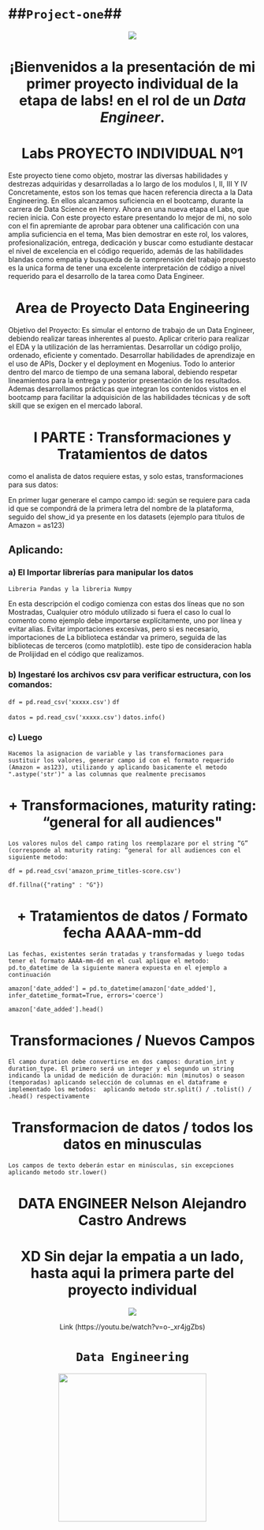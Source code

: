 ﻿# ##`Project-one`##
<p align=center><img src=https://d31uz8lwfmyn8g.cloudfront.net/Assets/logo-henry-white-lg.png><p>

# <h1 align=center>¡Bienvenidos a la presentación de mi primer proyecto individual de la etapa de labs! en el rol de un ***Data Engineer***.</h1>

# <h1 align=center> **Labs PROYECTO INDIVIDUAL Nº1** </h1>
Este proyecto tiene como objeto, mostrar las diversas habilidades y destrezas adquiridas y desarrolladas a lo largo de los modulos I, II, III Y IV Concretamente, estos son los temas que hacen referencia directa a la Data Engineering. En ellos alcanzamos suficiencia en el bootcamp,  durante la carrera de Data Science en Henry. Ahora en una nueva etapa el Labs, que recien inicia. Con este proyecto estare presentando lo mejor de mi, no solo con el fin apremiante de aprobar para obtener una calificación con una amplia suficiencia en el tema,  Mas bien demostrar en este rol, los valores, profesionalización, entrega, dedicación y buscar como estudiante destacar el nivel de excelencia en el código requerido, además de las habilidades blandas como empatia y busqueda de la comprensión del trabajo propuesto es la unica forma de tener una excelente interpretación de código a nivel requerido para el desarrollo de la tarea como Data Engineer.
# <h1 align=center> **Area de Proyecto Data Engineering** </h1>
Objetivo del Proyecto: Es simular el entorno de trabajo de un Data Engineer, debiendo realizar tareas inherentes al puesto. Aplicar criterio para realizar el EDA y la utilización de las herramientas. Desarrollar un código prolijo, ordenado, eficiente y comentado. Desarrollar habilidades de aprendizaje en el uso de APIs, Docker y el deployment en Mogenius. Todo lo anterior dentro del marco de tiempo de una semana laboral, debiendo respetar lineamientos para la entrega y posterior presentación de los resultados. Ademas desarrollamos prácticas que integran los contenidos vistos en el bootcamp para facilitar la  adquisición de las habilidades técnicas y de soft skill que se exigen en el mercado laboral.

# <h1 align=center> **I PARTE :** Transformaciones y Tratamientos de datos </h1> 

como el analista de datos requiere estas, y solo estas, transformaciones para sus datos:

En primer lugar generare el campo campo id: según se requiere para cada id que se compondrá de la primera letra del nombre de la plataforma, seguido del show_id ya presente en los datasets (ejemplo para títulos de Amazon = as123) 

## Aplicando:

### a) El Importar librerías para manipular los datos
`Libreria Pandas y la libreria Numpy`

En esta descripción el codigo comienza con estas dos líneas que no son Mostradas, Cualquier otro módulo utilizado si fuera el caso lo cual lo comento como ejemplo debe importarse explícitamente, uno por línea y evitar alias. Evitar importaciones excesivas, pero si es necesario, importaciones de La biblioteca estándar va primero, seguida de las bibliotecas de terceros (como matplotlib). este tipo de consideracion habla de Prolijidad en el código que realizamos.

### b) Ingestaré los archivos csv para verificar estructura, con los comandos:
`df = pd.read_csv('xxxxx.csv')`
`df`

`datos = pd.read_csv('xxxxx.csv')`
`datos.info()`

### c) Luego
`Hacemos la asignacion de variable y las transformaciones para sustituir los valores, generar campo id con el formato requerido (Amazon = as123), utilizando y aplicando basicamente el metodo ".astype('str')" a las columnas que realmente precisamos`

# <h1 align=center> **+ Transformaciones, maturity rating: “general for all audiences"** </h1> 
`Los valores nulos del campo rating los reemplazare por el string “G” (corresponde al maturity rating: “general for all audiences con el siguiente metodo:`

`df = pd.read_csv('amazon_prime_titles-score.csv')`

`df.fillna({"rating" : "G"})`

# <h1 align=center> **+ Tratamientos de datos / Formato fecha AAAA-mm-dd**</h1>
`Las fechas, existentes serán tratadas y transformadas y luego todas tener el formato AAAA-mm-dd en el cual aplique el metodo: pd.to_datetime de la siguiente manera expuesta en el ejemplo a continuación`

`amazon['date_added'] = pd.to_datetime(amazon['date_added'], infer_datetime_format=True, errors='coerce')`

`amazon['date_added'].head()`

# <h1 align=center> **Transformaciones / Nuevos Campos**  </h1>
`El campo duration debe convertirse en dos campos: duration_int y duration_type. El primero será un integer y el segundo un string indicando la unidad de medición de duración: min (minutos) o season (temporadas) aplicando selección de columnas en el dataframe e implementado los metodos:  aplicando metodo str.split() / .tolist() / .head() respectivamente`

# <h1 align=center> **Transformacion de datos / todos los datos en minusculas** </h1>
`Los campos de texto deberán estar en minúsculas, sin excepciones   aplicando metodo str.lower()`



# <h1 align=center> DATA ENGINEER **Nelson Alejandro Castro Andrews** </h1>
## <h1 align=center> XD Sin dejar la empatia a un lado, hasta aqui la primera parte del proyecto individual</h1>
<p align=center><img src="https://i.ytimg.com/an_webp/o-_xr4jgZbs/mqdefault_6s.webp?du=3000&sqp=CIjchJ8G&rs=AOn4CLBSit2Ow0I1_XhDcNUvOAx4GkwamQ"<p>

  
<p align=center> Link (https://youtu.be/watch?v=o-_xr4jgZbs) <p>
  
# <h1 align=center>**`Data Engineering`**</h1>

<p align="center">
<img src="https://files.realpython.com/media/What-is-Data-Engineering_Watermarked.607e761a3c0e.jpg"  height=300>
</p>

